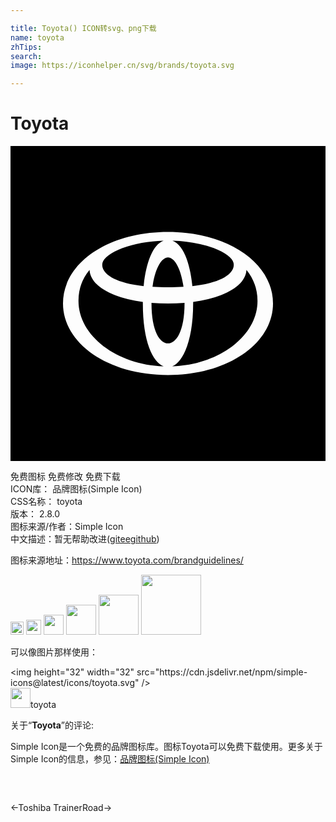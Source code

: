 ```yaml
---

title: Toyota() ICON转svg、png下载
name: toyota
zhTips: 
search: 
image: https://iconhelper.cn/svg/brands/toyota.svg

---
```


# Toyota  <small style="font-size: 60%;font-weight: 100"></small>

<div id="svg" class="svg-wrap">
<svg role="img" viewBox="0 0 24 24" xmlns="http://www.w3.org/2000/svg"><title>Toyota icon</title><path d="M0 0v24h24V0zm12 6.552c4.532 0 8 2.337 8 5.448 0 3.009-3.38 5.448-8 5.448S4 15.01 4 12c0-3.111 3.468-5.448 8-5.448zm-.34.66c-1.137.032-2.215.226-3.154.568-.867.33-1.406.748-1.495 1.108-.167.672.616 1.512 3.134 1.786.167-1.71.674-3.156 1.516-3.462zm.68 0c.84.306 1.348 1.751 1.515 3.462 2.517-.274 3.3-1.114 3.133-1.786-.09-.362-.633-.783-1.508-1.113-.935-.34-2.009-.53-3.14-.563zM12 8.49c-.481 0-.99.824-1.18 2.241.362.023.755.035 1.18.035.424 0 .817-.012 1.18-.035-.19-1.417-.698-2.241-1.18-2.241zm-5.978.947a3.668 3.668 0 0 0-.842 2.367c0 2.647 2.907 4.854 6.49 4.982-.835-.321-1.587-1.877-1.587-4.812v-.095c-2.346-.318-3.992-1.226-4.061-2.442zm11.956 0c-.069 1.216-1.715 2.124-4.061 2.442v.095c0 2.808-.76 4.477-1.6 4.813 3.588-.124 6.503-2.332 6.503-4.983 0-.918-.307-1.71-.842-2.367zM13.26 11.95a14.92 14.92 0 0 1-2.518 0v.023c0 2.167.65 3.065 1.259 3.065.609 0 1.26-.898 1.26-3.065v-.023Z"/></svg>
</div>
<detail full-name='toyota'></detail>

<div class="detail-page">
<p>
<span><span class="badge-success badge">免费图标</span> <span class="badge-success badge">免费修改</span>  <span class="badge-success badge">免费下载</span> </span>
<br/>
<span>
ICON库：
<span class="badge-secondary badge">品牌图标(Simple Icon)</span> 
</span>
<br/>
<span>
CSS名称：
<span class="badge-secondary badge">toyota</span> 
</span>

<br/>
<span>
版本：
<span class="badge-secondary badge">2.8.0</span> 
</span>
<br/>
<span>图标来源/作者：<span class="badge-light badge">Simple Icon</span></span> 
<br/>
<span class="zh-detail">中文描述：暂无<span class="help-link"><span>帮助改进</span>(<a href="https://gitee.com/liuwave/icon-helper/edit/master/json/brands/toyota.json" target="_blank" rel="noopener noreferrer">gitee</a><a href="https://github.com/liuwave/icon-helper/edit/master/json/brands/toyota.json" target="_blank" rel="noopener noreferrer">github</a></span>)</span><br/>
</p>
</div><div class="description description alert alert-light"><p>图标来源地址：<a href="https://www.toyota.com/brandguidelines/" target="_blank" rel="noopener noreferrer">https://www.toyota.com/brandguidelines/</a></p></div>
<div class="alert alert-dark">
<img height="21" width="21" src="https://cdn.jsdelivr.net/npm/simple-icons@latest/icons/toyota.svg" />
<img height="24" width="24" src="https://cdn.jsdelivr.net/npm/simple-icons@latest/icons/toyota.svg" />
<img height="32" width="32" src="https://cdn.jsdelivr.net/npm/simple-icons@latest/icons/toyota.svg" />
<img height="48" width="48" src="https://cdn.jsdelivr.net/npm/simple-icons@latest/icons/toyota.svg" />
<img height="64" width="64" src="https://cdn.jsdelivr.net/npm/simple-icons@latest/icons/toyota.svg" />
<img height="96" width="96" src="https://cdn.jsdelivr.net/npm/simple-icons@latest/icons/toyota.svg" />

</div>
<div>
  <p>可以像图片那样使用：    
  </p>
  <div class="alert alert-primary" style="font-size: 14px">
    &lt;img height="32" width="32" src="https://cdn.jsdelivr.net/npm/simple-icons@latest/icons/toyota.svg" /&gt;
    <copy-btn content='<img height="32" width="32" src="https://cdn.jsdelivr.net/npm/simple-icons@latest/icons/toyota.svg" />'></copy-btn>
  </div>
  <div class="alert alert-secondary">
    <img height="32" width="32" src="https://cdn.jsdelivr.net/npm/simple-icons@latest/icons/toyota.svg" />toyota
    <copy-btn content="toyota" btn-title="复制图标名称"></copy-btn>
  </div>
</div>
<div class="icon-detail__container">
<p>关于“<b>Toyota</b>”的评论:</p>
</div>
<Vssue title="关于“Toyota”的评论" />
<div><p>Simple Icon是一个免费的品牌图标库。图标Toyota可以免费下载使用。更多关于  Simple Icon的信息，参见：<a target="_blank" href="https://iconhelper.cn/brands.html">品牌图标(Simple Icon)</a>
</p></div>


<div style="padding:2rem 0 " class="page-nav"><p class="inner"><span class="prev">←<router-link to="/icon/toshiba.html">Toshiba</router-link></span> <span class="next"><router-link to="/icon/trainerroad.html">TrainerRoad</router-link>→</span></p></div>
